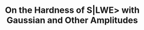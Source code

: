 ---
layout: page
title: On the Hardness of S|LWE> with Gaussian and Other Amplitudes
arxiv: https://arxiv.org/abs/2310.00644
description: With <a href="http://www.chenyilei.net/">Prof. Yilei Chen</a>, <a href="https://sites.google.com/view/qipengliu">Prof. Qipeng Liu</a>, Han Luo and <a href="https://tu-yaxin.github.io/">Yaxin Tu</a>. 
importance: 2
category: research
---